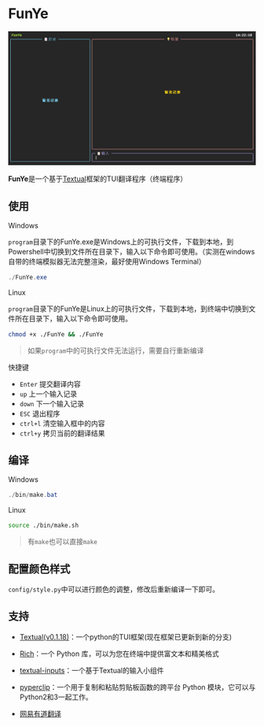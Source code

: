# FunYe

![screenshot](./img/show.gif)

**FunYe**是一个基于[Textual](https://github.com/Textualize/textual)框架的TUI翻译程序（终端程序）


## 使用

Windows

`program`目录下的FunYe.exe是Windows上的可执行文件，下载到本地，到Powershell中切换到文件所在目录下，输入以下命令即可使用。（实测在windows自带的终端模拟器无法完整渲染，最好使用Windows Terminal）

```Powershell
./FunYe.exe
```

Linux

`program`目录下的FunYe是Linux上的可执行文件，下载到本地，到终端中切换到文件所在目录下，输入以下命令即可使用。

```bash
chmod +x ./FunYe && ./FunYe
```

> 如果`program`中的可执行文件无法运行，需要自行重新编译

快捷键

- `Enter` 提交翻译内容
- `up` 上一个输入记录
- `down` 下一个输入记录
- `ESC` 退出程序
- `ctrl+l` 清空输入框中的内容
- `ctrl+y` 拷贝当前的翻译结果


## 编译

Windows

```powershell
./bin/make.bat
```

Linux

```bash
source ./bin/make.sh
```

> 有`make`也可以直接`make`


## 配置颜色样式

`config/style.py`中可以进行颜色的调整，修改后重新编译一下即可。

## 支持
- [Textual(v0.1.18)](https://github.com/Textualize/textual)：一个python的TUI框架(现在框架已更新到新的分支)

- [Rich](https://github.com/Textualize/rich)：一个 Python 库，可以为您在终端中提供富文本和精美格式

- [textual-inputs](https://github.com/sirfuzzalot/textual-inputs)：一个基于Textual的输入小组件

- [pyperclip](https://github.com/asweigart/pyperclip)：一个用于复制和粘贴剪贴板函数的跨平台 Python 模块，它可以与 Python2和3一起工作。

- [网易有道翻译](https://fanyi.youdao.com/)
